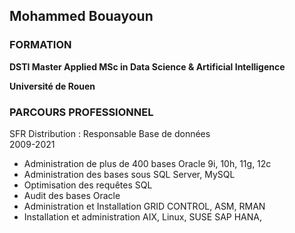 ##  Mohammed Bouayoun


### FORMATION  
  
**DSTI Master Applied MSc in Data Science & Artificial Intelligence**  
  
    
**Université de Rouen**

### PARCOURS PROFESSIONNEL

SFR Distribution : Responsable Base de données       
2009-2021
* Administration de plus de 400 bases Oracle 9i, 10h, 11g, 12c
* Administration des bases sous SQL Server, MySQL
* Optimisation des requêtes SQL
* Audit des bases Oracle
* Administration et Installation GRID CONTROL, ASM, RMAN 
* Installation et administration AIX, Linux, SUSE SAP HANA,


